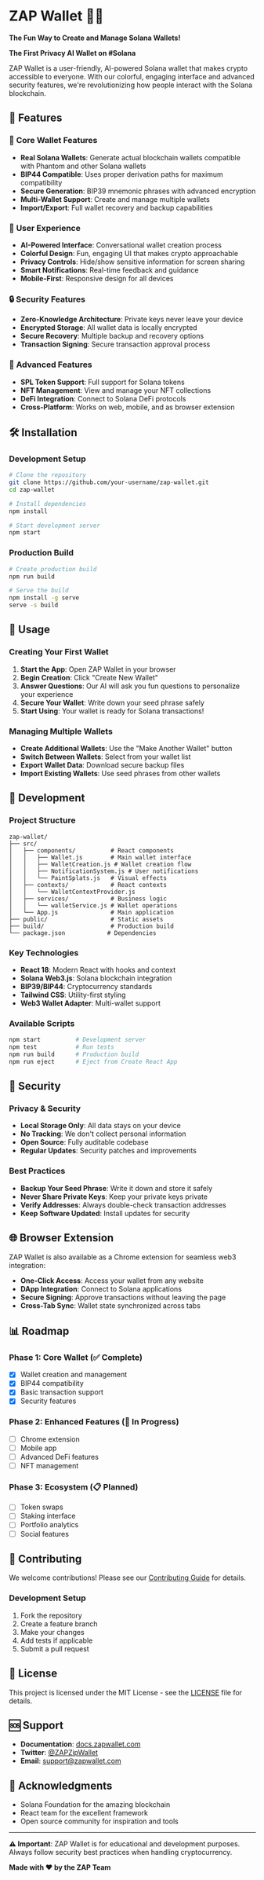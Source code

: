 # ZAP Wallet 🎨✨

**The Fun Way to Create and Manage Solana Wallets!**

**The First Privacy AI Wallet on #Solana**

ZAP Wallet is a user-friendly, AI-powered Solana wallet that makes crypto accessible to everyone. With our colorful, engaging interface and advanced security features, we're revolutionizing how people interact with the Solana blockchain.

## 🌟 Features

### 🎯 **Core Wallet Features**
- **Real Solana Wallets**: Generate actual blockchain wallets compatible with Phantom and other Solana wallets
- **BIP44 Compatible**: Uses proper derivation paths for maximum compatibility
- **Secure Generation**: BIP39 mnemonic phrases with advanced encryption
- **Multi-Wallet Support**: Create and manage multiple wallets
- **Import/Export**: Full wallet recovery and backup capabilities

### 🎨 **User Experience**
- **AI-Powered Interface**: Conversational wallet creation process
- **Colorful Design**: Fun, engaging UI that makes crypto approachable
- **Privacy Controls**: Hide/show sensitive information for screen sharing
- **Smart Notifications**: Real-time feedback and guidance
- **Mobile-First**: Responsive design for all devices

### 🔒 **Security Features**
- **Zero-Knowledge Architecture**: Private keys never leave your device
- **Encrypted Storage**: All wallet data is locally encrypted
- **Secure Recovery**: Multiple backup and recovery options
- **Transaction Signing**: Secure transaction approval process

### 🚀 **Advanced Features**
- **SPL Token Support**: Full support for Solana tokens
- **NFT Management**: View and manage your NFT collections
- **DeFi Integration**: Connect to Solana DeFi protocols
- **Cross-Platform**: Works on web, mobile, and as browser extension

## 🛠️ Installation

### Development Setup

```bash
# Clone the repository
git clone https://github.com/your-username/zap-wallet.git
cd zap-wallet

# Install dependencies
npm install

# Start development server
npm start
```

### Production Build

```bash
# Create production build
npm run build

# Serve the build
npm install -g serve
serve -s build
```

## 📱 Usage

### Creating Your First Wallet

1. **Start the App**: Open ZAP Wallet in your browser
2. **Begin Creation**: Click "Create New Wallet" 
3. **Answer Questions**: Our AI will ask you fun questions to personalize your experience
4. **Secure Your Wallet**: Write down your seed phrase safely
5. **Start Using**: Your wallet is ready for Solana transactions!

### Managing Multiple Wallets

- **Create Additional Wallets**: Use the "Make Another Wallet" button
- **Switch Between Wallets**: Select from your wallet list
- **Export Wallet Data**: Download secure backup files
- **Import Existing Wallets**: Use seed phrases from other wallets

## 🔧 Development

### Project Structure

```
zap-wallet/
├── src/
│   ├── components/          # React components
│   │   ├── Wallet.js        # Main wallet interface
│   │   ├── WalletCreation.js # Wallet creation flow
│   │   ├── NotificationSystem.js # User notifications
│   │   └── PaintSplats.js   # Visual effects
│   ├── contexts/            # React contexts
│   │   └── WalletContextProvider.js
│   ├── services/            # Business logic
│   │   └── walletService.js # Wallet operations
│   └── App.js               # Main application
├── public/                  # Static assets
├── build/                   # Production build
└── package.json            # Dependencies
```

### Key Technologies

- **React 18**: Modern React with hooks and context
- **Solana Web3.js**: Solana blockchain integration
- **BIP39/BIP44**: Cryptocurrency standards
- **Tailwind CSS**: Utility-first styling
- **Web3 Wallet Adapter**: Multi-wallet support

### Available Scripts

```bash
npm start          # Development server
npm test           # Run tests
npm run build      # Production build
npm run eject      # Eject from Create React App
```

## 🔐 Security

### Privacy & Security

- **Local Storage Only**: All data stays on your device
- **No Tracking**: We don't collect personal information
- **Open Source**: Fully auditable codebase
- **Regular Updates**: Security patches and improvements

### Best Practices

- **Backup Your Seed Phrase**: Write it down and store it safely
- **Never Share Private Keys**: Keep your private keys private
- **Verify Addresses**: Always double-check transaction addresses
- **Keep Software Updated**: Install updates for security

## 🌐 Browser Extension

ZAP Wallet is also available as a Chrome extension for seamless web3 integration:

- **One-Click Access**: Access your wallet from any website
- **DApp Integration**: Connect to Solana applications
- **Secure Signing**: Approve transactions without leaving the page
- **Cross-Tab Sync**: Wallet state synchronized across tabs

## 📊 Roadmap

### Phase 1: Core Wallet (✅ Complete)
- [x] Wallet creation and management
- [x] BIP44 compatibility
- [x] Basic transaction support
- [x] Security features

### Phase 2: Enhanced Features (🚧 In Progress)
- [ ] Chrome extension
- [ ] Mobile app
- [ ] Advanced DeFi features
- [ ] NFT management

### Phase 3: Ecosystem (📋 Planned)
- [ ] Token swaps
- [ ] Staking interface
- [ ] Portfolio analytics
- [ ] Social features

## 🤝 Contributing

We welcome contributions! Please see our [Contributing Guide](CONTRIBUTING.md) for details.

### Development Setup

1. Fork the repository
2. Create a feature branch
3. Make your changes
4. Add tests if applicable
5. Submit a pull request

## 📄 License

This project is licensed under the MIT License - see the [LICENSE](LICENSE) file for details.

## 🆘 Support

- **Documentation**: [docs.zapwallet.com](https://zapzip.fun)
- **Twitter**: [@ZAPZipWallet](https://twitter.com/zapzipwallet)
- **Email**: support@zapwallet.com

## 🙏 Acknowledgments

- Solana Foundation for the amazing blockchain
- React team for the excellent framework
- Open source community for inspiration and tools

---

**⚠️ Important**: ZAP Wallet is for educational and development purposes. Always follow security best practices when handling cryptocurrency.

**Made with ❤️ by the ZAP Team**
